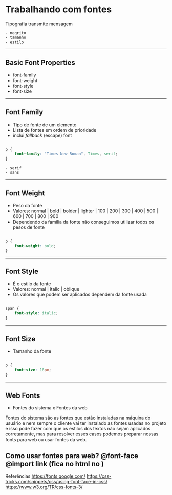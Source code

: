 # Trabalhando com fontes

Tipografia transmite mensagem

    - negrito
    - tamanho
    - estilo
-------------------------------------------------
## Basic Font Properties

* font-family
* font-weight
* font-style
* font-size
-------------------------------------------------
## Font Family

* Tipo de fonte de um elemento
* Lista de fontes em ordem de prioridade
* inclui *fallback* (escape) font

```css

p {
    font-family: "Times New Roman", Times, serif;
}

```
    - serif
    - sans
-------------------------------------------------
## Font Weight

* Peso da fonte
* Valores: normal | bold | bolder | lighter | 100 | 200 | 300 | 400 | 500 | 600 | 700 | 800 | 900
* Dependendo da família da fonte não conseguimos utilizar todos os pesos de fonte

```css

p {
    font-weight: bold;
}

```
-------------------------------------------------
## Font Style

* É o estilo da fonte
* Valores: normal | italic | oblique
* Os valores que podem ser aplicados dependem da fonte usada

```css

span {
	font-style: italic;
}

```
-------------------------------------------------
## Font Size

* Tamanho da fonte

```css

p {
    font-size: 18px;
}

```
-------------------------------------------------
## Web Fonts

* Fontes do sistema x Fontes da web

Fontes do sistema são as fontes que estão instaladas na máquina do usuário e nem sempre o cliente vai ter instalado as fontes usadas no projeto e isso pode fazer com que os estilos dos textos não sejam aplicados corretamente, mas para resolver esses casos podemos preparar nossas fonts para web ou usar fontes da web.

Como usar fontes para web?
@font-face
@import
link (fica no html no <head>)
-------------------------------------------------
Referências
https://fonts.google.com/ 
https://css-tricks.com/snippets/css/using-font-face-in-css/
https://www.w3.org/TR/css-fonts-3/